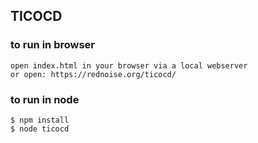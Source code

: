 ## TICOCD

### to run in browser
```
open index.html in your browser via a local webserver
or open: https://rednoise.org/ticocd/
```

### to run in node
```
$ npm install
$ node ticocd
```
